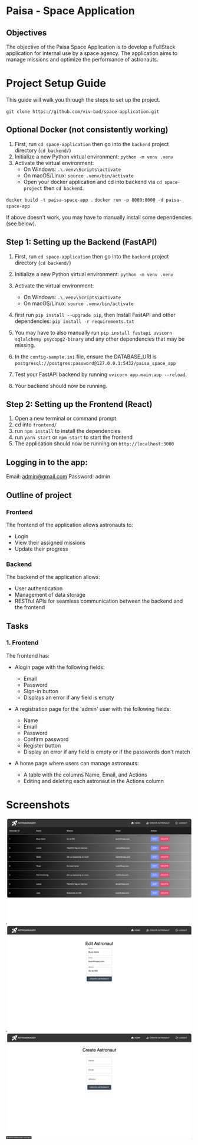 # Paisa - Space Application

## Objectives

The objective of the Paisa Space Application is to develop a FullStack application for internal use by a space agency. The application aims to manage missions and optimize the performance of astronauts.


# Project Setup Guide

This guide will walk you through the steps to set up the project.

`git clone https://github.com/viv-bad/space-application.git`

## Optional Docker (not consistently working)

1. First, run `cd space-application` then go into the `backend` project directory (`cd backend/`)
2. Initialize a new Python virtual environment: `python -m venv .venv`
3. Activate the virtual environment:
   - On Windows: `.\.venv\Scripts\activate`
   - On macOS/Linux: `source .venv/bin/activate`
   - Open your docker application and cd into backend via `cd space-project` then `cd backend`.

`docker build -t paisa-space-app .`
`docker run -p 8000:8000 -d paisa-space-app`

If above doesn't work, you may have to manually install some dependencies (see below).

## Step 1: Setting up the Backend (FastAPI)

1. First, run `cd space-application` then go into the `backend` project directory (`cd backend/`)
2. Initialize a new Python virtual environment: `python -m venv .venv`
3. Activate the virtual environment:

   - On Windows: `.\.venv\Scripts\activate`
   - On macOS/Linux: `source .venv/bin/activate`

4. first run `pip install --upgrade pip`, then Install FastAPI and other dependencies: `pip install -r requirements.txt`
5. You may have to also manually run `pip install fastapi uvicorn sqlalchemy psycopg2-binary` and any other dependencies that may be missing.
6. In the `config-sample.ini` file, ensure the DATABASE_URI is `postgresql://postgres:password@127.0.0.1:5432/paisa_space_app`
7. Test your FastAPI backend by running `uvicorn app.main:app --reload`.
8. Your backend should now be running.

## Step 2: Setting up the Frontend (React)

1. Open a new terminal or command prompt.
2. cd into `frontend/`
3. run `npm install` to install the dependencies
4. run `yarn start` or `npm start` to start the frontend
5. The application should now be running on `http://localhost:3000`

## Logging in to the app:

Email: admin@gmail.com
Password: admin

## Outline of project

### Frontend

The frontend of the application allows astronauts to:

- Login
- View their assigned missions
- Update their progress

### Backend

The backend of the application allows:

- User authentication
- Management of data storage
- RESTful APIs for seamless communication between the backend and the frontend

## Tasks

### 1. Frontend

The frontend has:

- Alogin page with the following fields:

  - Email
  - Password
  - Sign-in button
  - Displays an error if any field is empty

- A registration page for the 'admin' user with the following fields:

  - Name
  - Email
  - Password
  - Confirm password
  - Register button
  - Display an error if any field is empty or if the passwords don't match

- A home page where users can manage astronauts:
  - A table with the columns Name, Email, and Actions
  - Editing and deleting each astronaut in the Actions column

# Screenshots

!['main-table'](assets/main-table.png)
!['edit-page'](assets/edit-page.png)
!['create-page.png](assets/create-page.png)
